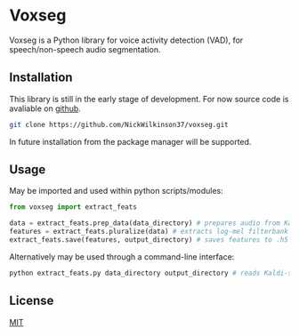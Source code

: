 # Voxseg

Voxseg is a Python library for voice activity detection (VAD), for speech/non-speech audio segmentation.

## Installation

This library is still in the early stage of development. For now source code is avaliable on [github](https://github.com/NickWilkinson37/voxseg.git).

```bash
git clone https://github.com/NickWilkinson37/voxseg.git
```

In future installation from the package manager will be supported.

## Usage

May be imported and used within python scripts/modules:
```python
from voxseg import extract_feats

data = extract_feats.prep_data(data_directory) # prepares audio from Kaldi-style data directory.
features = extract_feats.pluralize(data) # extracts log-mel filterbank spectrogram features
extract_feats.save(features, output_directory) # saves features to .h5 file in output directory.
```
Alternatively may be used through a command-line interface:
```bash
python extract_feats.py data_directory output_directory # reads Kaldi-style data directory and extracts features to .h5 file in output directory
```

## License
[MIT](https://choosealicense.com/licenses/mit/)
